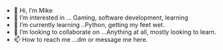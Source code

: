 - 👋 Hi, I’m Mike
- 👀 I’m interested in ... Gaming, software development, learning
- 🌱 I’m currently learning ..Python, getting my feet wet.
- 💞️ I’m looking to collaborate on ...Anything at all, mostly looking to learn.
- 📫 How to reach me ...dm or message me here.

<!---
doylbmik/doylbmik is a ✨ special ✨ repository because its `README.md` (this file) appears on your GitHub profile.
You can click the Preview link to take a look at your changes.
--->
